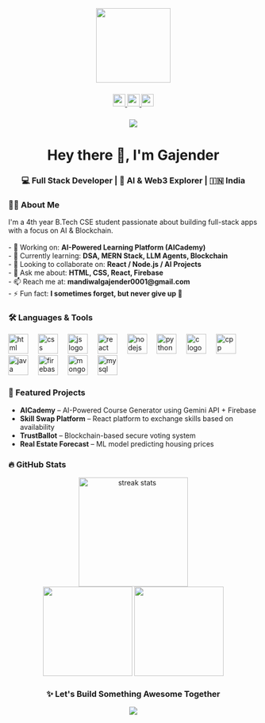 <div align="center">
  <img height="150" src="https://media.giphy.com/media/M9gbBd9nbDrOTu1Mqx/giphy.gif" />
</div>

###

<div align="center">
  <a href="https://www.linkedin.com/in/gajender-mandiwal/" target="_blank">
    <img src="https://img.shields.io/static/v1?message=LinkedIn&logo=linkedin&label=&color=0077B5&logoColor=white&style=for-the-badge" height="25" />
  </a>
  <a href="https://www.youtube.com/@gajender.09" target="_blank">
    <img src="https://img.shields.io/static/v1?message=YouTube&logo=youtube&label=&color=FF0000&logoColor=white&style=for-the-badge" height="25" />
  </a>
  <a href="https://twitter.com/gaj3nder_09" target="_blank">
    <img src="https://img.shields.io/static/v1?message=Twitter&logo=twitter&label=&color=1DA1F2&logoColor=white&style=for-the-badge" height="25" />
  </a>
</div>

###

<div align="center">
  <img src="https://visitor-badge.laobi.icu/badge?page_id=gajender09.gajender09&title=Profile%20Visits" />
</div>

###

<h1 align="center">Hey there 👋, I'm Gajender</h1>
<h3 align="center">💻 Full Stack Developer | 🧠 AI & Web3 Explorer | 🇮🇳 India</h3>

###

<h3 align="left">👨‍💻 About Me</h3>

<p align="left">
  I'm a 4th year B.Tech CSE student passionate about building full-stack apps with a focus on AI & Blockchain.
  <br><br>
  - 🔭 Working on: <b>AI-Powered Learning Platform (AICademy)</b><br>
  - 🌱 Currently learning: <b>DSA, MERN Stack, LLM Agents, Blockchain</b><br>
  - 👯 Looking to collaborate on: <b>React / Node.js / AI Projects</b><br>
  - 💬 Ask me about: <b>HTML, CSS, React, Firebase</b><br>
  - 📫 Reach me at: <b>mandiwalgajender0001@gmail.com</b><br>
  - ⚡ Fun fact: <b>I sometimes forget, but never give up 💪</b>
</p>

###

<h3 align="left">🛠 Languages & Tools</h3>

<div align="left">
  <img src="https://cdn.jsdelivr.net/gh/devicons/devicon/icons/html5/html5-original.svg" height="40" alt="html logo" />
  <img width="12" />
  <img src="https://cdn.jsdelivr.net/gh/devicons/devicon/icons/css3/css3-original.svg" height="40" alt="css logo" />
  <img width="12" />
  <img src="https://cdn.jsdelivr.net/gh/devicons/devicon/icons/javascript/javascript-original.svg" height="40" alt="js logo" />
  <img width="12" />
  <img src="https://cdn.jsdelivr.net/gh/devicons/devicon/icons/react/react-original.svg" height="40" alt="react logo" />
  <img width="12" />
  <img src="https://cdn.jsdelivr.net/gh/devicons/devicon/icons/nodejs/nodejs-original.svg" height="40" alt="nodejs logo" />
  <img width="12" />
  <img src="https://cdn.jsdelivr.net/gh/devicons/devicon/icons/python/python-original.svg" height="40" alt="python logo" />
  <img width="12" />
  <img src="https://cdn.jsdelivr.net/gh/devicons/devicon/icons/c/c-original.svg" height="40" alt="c logo" />
  <img width="12" />
  <img src="https://cdn.jsdelivr.net/gh/devicons/devicon/icons/cplusplus/cplusplus-original.svg" height="40" alt="cpp logo" />
  <img width="12" />
  <img src="https://cdn.jsdelivr.net/gh/devicons/devicon/icons/java/java-original.svg" height="40" alt="java logo" />
  <img width="12" />
  <img src="https://cdn.jsdelivr.net/gh/devicons/devicon/icons/firebase/firebase-plain-wordmark.svg" height="40" alt="firebase logo" />
  <img width="12" />
  <img src="https://cdn.jsdelivr.net/gh/devicons/devicon/icons/mongodb/mongodb-original.svg" height="40" alt="mongodb logo" />
  <img width="12" />
  <img src="https://cdn.jsdelivr.net/gh/devicons/devicon/icons/mysql/mysql-original.svg" height="40" alt="mysql logo" />
</div>

###

<h3 align="left">💼 Featured Projects</h3>

<ul>
  <li><b>AICademy</b> – AI-Powered Course Generator using Gemini API + Firebase</li>
  <li><b>Skill Swap Platform</b> – React platform to exchange skills based on availability</li>
  <li><b>TrustBallot</b> – Blockchain-based secure voting system</li>
  <li><b>Real Estate Forecast</b> – ML model predicting housing prices</li>
</ul>

###

<h3 align="left">🔥 GitHub Stats</h3>

<div align="center">
  <img src="https://streak-stats.demolab.com?user=gajender09&theme=dark&hide_border=false&border_radius=5" height="220" alt="streak stats" />
</div>

<div align="center">
  <img src="https://github-readme-stats.vercel.app/api?username=gajender09&show_icons=true&theme=radical" height="180" />
  <img src="https://github-readme-stats.vercel.app/api/top-langs/?username=gajender09&layout=compact&theme=radical" height="180" />
</div>

###

<h3 align="center">✨ Let's Build Something Awesome Together</h3>

<div align="center">
  <a href="mailto:mandiwalgajender0001@gmail.com">
    <img src="https://img.shields.io/badge/-Email me-blue?style=for-the-badge&logo=gmail" />
  </a>
</div>
